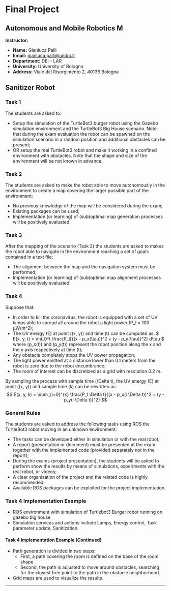# Final Project

## Autonomous and Mobile Robotics M

**Instructor:**
- **Name:** Gianluca Palli
- **Email:** gianluca.palli@unibo.it
- **Department:** DEI - LAR
- **University:** University of Bologna
- **Address:** Viale del Risorgimento 2, 40136 Bologna

## Sanitizer Robot

### Task 1
The students are asked to:
- Setup the simulation of the TurtleBot3 burger robot using the Gazebo simulation environment and the TurtleBot3 Big House scenario. Note that during the exam evaluation the robot can be spawned on the simulation scenario in a random position and additional obstacles can be present;
- OR setup the real TurtleBot3 robot and make it working in a confined environment with obstacles. Note that the shape and size of the environment will be not known in advance.

### Task 2
The students are asked to make the robot able to move autonomously in the environment to create a map covering the larger possible part of the environment:
- No previous knowledge of the map will be considered during the exam;
- Existing packages can be used;
- Implementation (or learning) of (sub)optimal map generation processes will be positively evaluated.

### Task 3
After the mapping of the scenario (Task 2) the students are asked to makes the robot able to navigate in the environment reaching a set of goals contained in a text file:
- The alignment between the map and the navigation system must be performed;
- Implementation (or learning) of (sub)optimal map alignment processes will be positively evaluated.

### Task 4
Suppose that:
- In order to kill the coronavirus, the robot is equipped with a set of UV lamps able to spread all around the robot a light power \(P_l = 100 µW/m^2\);
- The UV energy \(E\) at point \((x, y)\) and time \(t\) can be computed as:
  $
  E(x, y, t) = \int_0^t \frac{P_l}{(x - p_x(\tau))^2 + (y - p_y(\tau))^2} d\tau
  $
  where \(p_x(t)\) and \(p_y(t)\) represent the robot position along the x and the y axis respectively at time \(t\);
- Any obstacle completely stops the UV power propagation;
- The light power emitted at a distance lower than 0.1 meters from the robot is zero due to the robot encumbrance;
- The room of interest can be discretized as a grid with resolution 0.2 m. 

By sampling the process with sample time \(\Delta t\), the UV energy \(E\) at point \((x, y)\) and sample time \(k\) can be rewritten as:
  $$
  E(x, y, k) = \sum_{i=0}^{k} \frac{P_l \Delta t}{(x - p_x(i \Delta t))^2 + (y - p_y(i \Delta t))^2}
  $$

### General Rules
The students are asked to address the following tasks using ROS the TurtleBot3 robot moving in an unknown environment:
- The tasks can be developed either in simulation or with the real robot;
- A report (presentation or document) must be presented at the exam together with the implemented code (provided separately not in the report);
- During the exams (project presentation), the students will be asked to perform show the results by means of simulations, experiments with the real robot, or videos;
- A clear organization of the project and the related code is highly recommended;
- Available ROS packages can be exploited for the project implementation.

### Task 4 Implementation Example
- ROS environment with simulation of Turtlebot3 Burger robot running on gazebo big house
- Simulation services and actions include Lamps, Energy control, Task parameter update, Sanitization.

#### Task 4 Implementation Example (Continued)
- Path generation is divided in two steps:
  - First, a path covering the room is defined on the base of the room shape.
  - Second, the path is adjusted to move around obstacles, searching for the closest free point to the path in the obstacle neighborhood.
- Grid maps are used to visualize the results.

---

